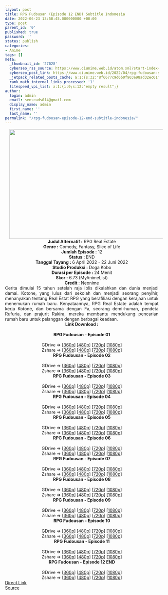 ```yaml
---
layout: post
title: RPG Fudousan (Episode 12 END) Subtitle Indonesia
date: 2022-06-23 13:50:45.000000000 +00:00
type: post
parent_id: '0'
published: true
password: ''
status: publish
categories:
- Anime
tags: []
meta:
  _thumbnail_id: '27028'
  cyberseo_rss_source: https://www.ciunime.web.id/atom.xml?start-index=1
  cyberseo_post_link: https://www.ciunime.web.id/2022/04/rpg-fudousan-subtitle-indonesia.html
  _jetpack_related_posts_cache: a:1:{s:32:"8f6677c9d6b0f903e98ad32ec61f8deb";a:2:{s:7:"expires";i:1656037120;s:7:"payload";a:3:{i:0;a:1:{s:2:"id";i:26931;}i:1;a:1:{s:2:"id";i:26840;}i:2;a:1:{s:2:"id";i:26737;}}}}
  rank_math_internal_links_processed: '1'
  litespeed_vpi_list: a:1:{i:0;s:12:"empty result";}
author:
  login: admin
  email: senseads014@gmail.com
  display_name: admin
  first_name: ''
  last_name: ''
permalink: "/rpg-fudousan-episode-12-end-subtitle-indonesia/"
---
```

<div class="separator" style="clear: both; text-align: center;"><a href="https://blogger.googleusercontent.com/img/b/R29vZ2xl/AVvXsEjx9ILvfNoqNBR3mmIBlaNqygmGKwYlItqlvUmFp1gdwslUOIXNs_hfh9F6JzBlkV9qyFteGC0psgCg-pib5b4Tq1n6h81INCy2mEuKy1PDteGOYsi85uGpFyyPQiGbPRF481l8Am0ip7KTDA9W3WUlBLDtgu2ofBTGNzOp2sU5Iu-qjpDxCryDPlVO/s1280/RPG%20Fudousan.jpg" style="margin-left: 1em; margin-right: 1em;"><img border="0" data-original-height="720" data-original-width="1280" height="360" src="{{ site.baseurl }}/assets/2022/06/RPG%20Fudousan.jpg" width="640" /></a></div>
<div class="separator" style="clear: both; text-align: center;"></div>
<div style="text-align: center;"><b>Judul</b><b><b> Alternatif</b> :</b> RPG Real Estate</div>
<div style="text-align: center;"><b><b>Genre :</b></b> Comedy, Fantasy, Slice of Life</div>
<div style="text-align: center;"><b>Jumlah Episode :</b> 12<br /><b>Status :&nbsp;</b>END<br /><b>Tanggal Tayang :</b> 6 April&nbsp;2022 - 22 Juni 2022<br /><b>Studio Produksi :</b>&nbsp;Doga Kobo<br /><b>Durasi per Episode :</b> 24 Menit</div>
<div style="text-align: center;"><b>Skor :</b> 6.73 (MyAnimeList)</div>
<div style="text-align: center;"><b>Credit :</b>&nbsp;Neonime</div>
<div style="text-align: center;"></div>
<div style="text-align: justify;">Cerita dimulai 15 tahun setelah raja iblis dikalahkan dan dunia menjadi damai. Kotone, yang lulus dari sekolah dan menjadi seorang penyihir, menanyakan tentang Real Estat RPG yang berafiliasi dengan kerajaan untuk menemukan rumah baru. Kenyataannya, RPG Real Estate adalah tempat kerja Kotone, dan bersama dengan Fa, seorang demi-human, pendeta Rufuria, dan prajurit Rakira, mereka membantu mendukung pencarian rumah baru untuk pelanggan dengan berbagai keadaan.</div>
<div style="text-align: justify;"></div>
<div style="text-align: justify;"></div>
<div style="text-align: center;">
<div style="text-align: center;">
<div style="text-align: left;">
<div style="text-align: center;"><b>Link Download :</b></div>
<div style="text-align: center;"><b><br /></b></div>
<div style="text-align: center;"><span style="text-align: left;"><b>RPG Fudousan&nbsp;</b></span><b>- Episode 01</b></div>
<div style="text-align: center;"><b><br /></b></div>
<div style="text-align: center;">GDrive =&gt; [<a href="https://www.mp4upload.com/vviz04uuhi7l" target="_blank" rel="noopener">360p</a>] [<a href="https://acefile.co/f/71993210/neonime_agen-properti-rpg-01-480p-zip" target="_blank" rel="noopener">480p</a>] [<a href="https://acefile.co/f/71993194/neonime_agen-properti-rpg-01-720p-zip" target="_blank" rel="noopener">720p</a>] [<a href="https://acefile.co/f/71993369/neonime_agen-properti-rpg-01-1080p-zip" target="_blank" rel="noopener">1080p</a>]</div>
<div style="text-align: center;">Zshare =&gt; [<a href="https://www51.zippyshare.com/v/kYL2vgjg/file.html" target="_blank" rel="noopener">360p</a>] [<a href="https://www68.zippyshare.com/v/YhxaZ3Ht/file.html" target="_blank" rel="noopener">480p</a>] [<a href="https://www120.zippyshare.com/v/7UcbgV9A/file.html" target="_blank" rel="noopener">720p</a>] [<a href="https://www23.zippyshare.com/v/RNg8g9xs/file.html" target="_blank" rel="noopener">1080p</a>]</div>
<div style="text-align: center;"></div>
<div style="text-align: center;">
<div><span style="text-align: left;"><b>RPG Fudousan&nbsp;</b></span><b>- Episode 02</b></div>
<div><b><br /></b></div>
<div>GDrive =&gt; [<a href="http://www.solidfiles.com/v/eWpN5gGxa5veX" target="_blank" rel="noopener">360p</a>] [<a href="https://acefile.co/f/72637293/neonime_agen-properti-r-p-g-02-480p-zip" target="_blank" rel="noopener">480p</a>] [<a href="https://acefile.co/f/72637597/neonime_agen-properti-r-p-g-02-720p-zip" target="_blank" rel="noopener">720p</a>] [<a href="https://acefile.co/f/72638010/neonime_agen-properti-r-p-g-02-1080p-zip" target="_blank" rel="noopener">1080p</a>]</div>
<div>Zshare =&gt; [<a href="https://www31.zippyshare.com/v/44NluULN/file.html" target="_blank" rel="noopener">360p</a>] [<a href="https://www114.zippyshare.com/v/yxEtU1VZ/file.html" target="_blank" rel="noopener">480p</a>] [<a href="https://www81.zippyshare.com/v/qZ33XscI/file.html" target="_blank" rel="noopener">720p</a>] [<a href="https://www13.zippyshare.com/v/bOjU1LrK/file.html" target="_blank" rel="noopener">1080p</a>]</div>
<div></div>
<div>
<div><span style="text-align: left;"><b>RPG Fudousan&nbsp;</b></span><b>- Episode 03</b></div>
<div><b><br /></b></div>
<div>GDrive =&gt; [<a href="https://www.mp4upload.com/ipkrfqu6gtsw" target="_blank" rel="noopener">360p</a>] [<a href="https://acefile.co/f/73088606/neonime_agen_properti_r-p-g_-_03-480p-zip" target="_blank" rel="noopener">480p</a>] [<a href="https://acefile.co/f/73088833/neonime_agen_properti_r-p-g_-_03-720p-zip" target="_blank" rel="noopener">720p</a>] [<a href="https://acefile.co/f/73089190/neonime_agen_properti_r-p-g_-_03-1080p-zip" target="_blank" rel="noopener">1080p</a>]</div>
<div>Zshare =&gt; [<a href="https://www22.zippyshare.com/v/HyvTyLmU/file.html" target="_blank" rel="noopener">360p</a>] [<a href="https://www118.zippyshare.com/v/gDbRX3AG/file.html" target="_blank" rel="noopener">480p</a>] [<a href="https://www28.zippyshare.com/v/AHHkgz6Q/file.html" target="_blank" rel="noopener">720p</a>] [<a href="https://www23.zippyshare.com/v/rtQzxtEs/file.html" target="_blank" rel="noopener">1080p</a>]</div>
</div>
<div></div>
<div>
<div><span style="text-align: left;"><b>RPG Fudousan&nbsp;</b></span><b>- Episode 04</b></div>
<div><b><br /></b></div>
<div>GDrive =&gt; [<a href="http://www.solidfiles.com/v/QnwYW3GGmQxRp" target="_blank" rel="noopener">360p</a>] [<a href="https://acefile.co/f/73645252/neonime_agen-properti-r-p-g-04-480p-zip" target="_blank" rel="noopener">480p</a>] [<a href="https://acefile.co/f/73645431/neonime_agen-properti-r-p-g-04-720p-zip" target="_blank" rel="noopener">720p</a>] [<a href="https://acefile.co/f/73645620/neonime_agen-properti-r-p-g-04-1080p-zip" target="_blank" rel="noopener">1080p</a>]</div>
<div>Zshare =&gt; [<a href="https://www61.zippyshare.com/v/CoMxEz4Q/file.html" target="_blank" rel="noopener">360p</a>] [<a href="https://www61.zippyshare.com/v/1Tm3A6I0/file.html" target="_blank" rel="noopener">480p</a>] [<a href="https://www61.zippyshare.com/v/ehf9v0GY/file.html" target="_blank" rel="noopener">720p</a>] [<a href="https://www60.zippyshare.com/v/eOuosSZ5/file.html" target="_blank" rel="noopener">1080p</a>]</div>
</div>
<div></div>
<div>
<div><span style="text-align: left;"><b>RPG Fudousan&nbsp;</b></span><b>- Episode 05</b></div>
<div><b><br /></b></div>
<div>GDrive =&gt; [<a href="http://www.solidfiles.com/v/MWvW4yr7RVkQK" target="_blank" rel="noopener">360p</a>] [<a href="https://acefile.co/f/74079074/neonime_agen-properti-r-p-g-05-480p-zip" target="_blank" rel="noopener">480p</a>] [<a href="https://acefile.co/f/74079433/neonime_agen-properti-r-p-g-05-720p-zip" target="_blank" rel="noopener">720p</a>] [<a href="https://acefile.co/f/74079763/neonime_agen-properti-r-p-g-05-1080p-zip" target="_blank" rel="noopener">1080p</a>]</div>
<div>Zshare =&gt; [<a href="https://www3.zippyshare.com/v/86A1osG7/file.html" target="_blank" rel="noopener">360p</a>] [<a href="https://www63.zippyshare.com/v/GGUuq5aI/file.html" target="_blank" rel="noopener">480p</a>] [<a href="https://www30.zippyshare.com/v/LFUxSglJ/file.html" target="_blank" rel="noopener">720p</a>] [<a href="https://www17.zippyshare.com/v/fkqP5dJd/file.html" target="_blank" rel="noopener">1080p</a>]</div>
</div>
<div></div>
<div>
<div><span style="text-align: left;"><b>RPG Fudousan&nbsp;</b></span><b>- Episode 06</b></div>
<div><b><br /></b></div>
<div>GDrive =&gt; [<a href="https://www.mp4upload.com/q4u1nwjcnp5h" target="_blank" rel="noopener">360p</a>] [<a href="https://acefile.co/f/74607839/neonime_agen-properti-r-p-g-06-480p-zip" target="_blank" rel="noopener">480p</a>] [<a href="https://acefile.co/f/74608005/neonime_agen-properti-r-p-g-06-720p-zip" target="_blank" rel="noopener">720p</a>] [<a href="https://acefile.co/f/74608206/neonime_agen-properti-r-p-g-06-1080p-zip" target="_blank" rel="noopener">1080p</a>]</div>
<div>Zshare =&gt; [<a href="https://www12.zippyshare.com/v/ohytlty0/file.html" target="_blank" rel="noopener">360p</a>] [<a href="https://www98.zippyshare.com/v/VUDEbycS/file.html" target="_blank" rel="noopener">480p</a>] [<a href="https://www111.zippyshare.com/v/nzRUlRVV/file.html" target="_blank" rel="noopener">720p</a>] [<a href="https://www111.zippyshare.com/v/dgxVoBJI/file.html" target="_blank" rel="noopener">1080p</a>]</div>
</div>
<div></div>
<div>
<div><span style="text-align: left;"><b>RPG Fudousan&nbsp;</b></span><b>- Episode 07</b></div>
<div><b><br /></b></div>
<div>GDrive =&gt; [<a href="http://www.solidfiles.com/v/nkQB3mkMRgA3V" target="_blank" rel="noopener">360p</a>] [<a href="https://acefile.co/f/75106199/neonime_agen_properti_r-p-g_-_07-480p-zip" target="_blank" rel="noopener">480p</a>] [<a href="https://acefile.co/f/75106247/neonime_agen_properti_r-p-g_-_07-720p-zip" target="_blank" rel="noopener">720p</a>] [<a href="https://acefile.co/f/75106492/neonime_agen_properti_r-p-g_-_07-1080p-zip" target="_blank" rel="noopener">1080p</a>]</div>
<div>Zshare =&gt; [<a href="https://www25.zippyshare.com/v/iNpvVKtZ/file.html" target="_blank" rel="noopener">360p</a>] [<a href="https://www91.zippyshare.com/v/uHue5hlT/file.html" target="_blank" rel="noopener">480p</a>] [<a href="https://www42.zippyshare.com/v/Axs1TrPY/file.html" target="_blank" rel="noopener">720p</a>] [<a href="https://www8.zippyshare.com/v/TPaKDg1v/file.html" target="_blank" rel="noopener">1080p</a>]</div>
</div>
<div></div>
<div>
<div><span style="text-align: left;"><b>RPG Fudousan&nbsp;</b></span><b>- Episode 08</b></div>
<div><b><br /></b></div>
<div>GDrive =&gt; [<a href="http://www.solidfiles.com/v/BN5VMazqk4RRK" target="_blank" rel="noopener">360p</a>] [<a href="https://acefile.co/f/76603403/neonime_agen_properti_rpg_-_08-480p-zip" target="_blank" rel="noopener">480p</a>] [<a href="https://acefile.co/f/76603407/neonime_agen_properti_rpg_-_08-720p-zip" target="_blank" rel="noopener">720p</a>] [<a href="https://acefile.co/f/76603409/neonime_agen_properti_rpg_-_08-1080p-zip" target="_blank" rel="noopener">1080p</a>]</div>
<div>Zshare =&gt; [<a href="https://www6.zippyshare.com/v/xMzZVV66/file.html" target="_blank" rel="noopener">360p</a>] [<a href="https://www33.zippyshare.com/v/3OQIl8X6/file.html" target="_blank" rel="noopener">480p</a>] [<a href="https://www60.zippyshare.com/v/aCnnC3yh/file.html" target="_blank" rel="noopener">720p</a>] [<a href="https://www16.zippyshare.com/v/Dejuz4jG/file.html" target="_blank" rel="noopener">1080p</a>]</div>
</div>
<div></div>
<div>
<div><span style="text-align: left;"><b>RPG Fudousan&nbsp;</b></span><b>- Episode 09</b></div>
<div><b><br /></b></div>
<div>GDrive =&gt; [<a href="http://www.solidfiles.com/v/x586K3QdGzLej" target="_blank" rel="noopener">360p</a>] [<a href="https://acefile.co/f/76603481/neonime_agen_properti_rpg_-_09-480p-zip" target="_blank" rel="noopener">480p</a>] [<a href="https://acefile.co/f/76603606/neonime_agen_properti_rpg_-_09-720p-zip" target="_blank" rel="noopener">720p</a>] [<a href="https://acefile.co/f/76603870/neonime_agen_properti_rpg_-_09-1080p-zip" target="_blank" rel="noopener">1080p</a>]</div>
<div>Zshare =&gt; [<a href="https://www70.zippyshare.com/v/ESV5Dhvc/file.html" target="_blank" rel="noopener">360p</a>] [<a href="https://www6.zippyshare.com/v/lhJafBP8/file.html" target="_blank" rel="noopener">480p</a>] [<a href="https://www66.zippyshare.com/v/fHlo7ovQ/file.html" target="_blank" rel="noopener">720p</a>] [<a href="https://www40.zippyshare.com/v/qj29BgNx/file.html" target="_blank" rel="noopener">1080p</a>]</div>
</div>
<div></div>
<div>
<div><span style="text-align: left;"><b>RPG Fudousan&nbsp;</b></span><b>- Episode 10</b></div>
<div><b><br /></b></div>
<div>GDrive =&gt; [<a href="http://www.solidfiles.com/v/jYqn6eyZq6z2a" target="_blank" rel="noopener">360p</a>] [<a href="https://acefile.co/f/76604742/neonime_agen_properti_r-p-g_-_10-480p-zip" target="_blank" rel="noopener">480p</a>] [<a href="https://acefile.co/f/76604743/neonime_agen_properti_r-p-g_-_10-720p-zip" target="_blank" rel="noopener">720p</a>] [<a href="https://acefile.co/f/76604855/neonime_agen_properti_r-p-g_-_10-1080p-zip" target="_blank" rel="noopener">1080p</a>]</div>
<div>Zshare =&gt; [<a href="https://www29.zippyshare.com/v/N4vemZdB/file.html" target="_blank" rel="noopener">360p</a>] [<a href="https://www2.zippyshare.com/v/UpHlVY2J/file.html" target="_blank" rel="noopener">480p</a>] [<a href="https://www103.zippyshare.com/v/UqeU5oWk/file.html" target="_blank" rel="noopener">720p</a>] [<a href="https://www94.zippyshare.com/v/rqYOx90e/file.html" target="_blank" rel="noopener">1080p</a>]</div>
</div>
<div></div>
<div>
<div><span style="text-align: left;"><b>RPG Fudousan&nbsp;</b></span><b>- Episode 11</b></div>
<div><b><br /></b></div>
<div>GDrive =&gt; [<a href="http://www.solidfiles.com/v/5MwXjm5pZN6eW" target="_blank" rel="noopener">360p</a>] [<a href="https://acefile.co/f/77117150/neonime_agen_properti_r-p-g_-_11-480p-zip" target="_blank" rel="noopener">480p</a>] [<a href="https://acefile.co/f/77117166/neonime_agen_properti_r-p-g_-_11-720p-zip" target="_blank" rel="noopener">720p</a>] [<a href="https://acefile.co/f/77117411/neonime_agen_properti_r-p-g_-_11-1080p-zip" target="_blank" rel="noopener">1080p</a>]</div>
<div>Zshare =&gt; [<a href="https://www38.zippyshare.com/v/9INSpG5p/file.html" target="_blank" rel="noopener">360p</a>] [<a href="https://www62.zippyshare.com/v/jIWbIi90/file.html" target="_blank" rel="noopener">480p</a>] [<a href="https://www97.zippyshare.com/v/QYbK1eH8/file.html" target="_blank" rel="noopener">720p</a>] [<a href="https://www6.zippyshare.com/v/scU5R8TK/file.html" target="_blank" rel="noopener">1080p</a>]</div>
</div>
<div></div>
<div>
<div><span style="text-align: left;"><b>RPG Fudousan&nbsp;</b></span><b>- Episode 12 END</b></div>
<div><b><br /></b></div>
<div>GDrive =&gt; [<a href="http://www.solidfiles.com/v/rjZnDqQaQr7RN" target="_blank" rel="noopener">360p</a>] [<a href="https://acefile.co/f/77649917/neonime_agen_properti_r-p-g_-_12_1080fhdend-480p-zip" target="_blank" rel="noopener">480p</a>] [<a href="https://acefile.co/f/77649921/neonime_agen_properti_r-p-g_-_12_1080fhdend-720p-zip" target="_blank" rel="noopener">720p</a>] [<a href="https://acefile.co/f/77650166/neonime_agen_properti_r-p-g_-_12_1080fhdend-1080p-zip" target="_blank" rel="noopener">1080p</a>]</div>
<div>Zshare =&gt; [<a href="https://www9.zippyshare.com/v/Kp2As9Mt/file.html" target="_blank" rel="noopener">360p</a>] [<a href="https://www93.zippyshare.com/v/R4FVBAUH/file.html" target="_blank" rel="noopener">480p</a>] [<a href="https://www59.zippyshare.com/v/rAXXUUXX/file.html" target="_blank" rel="noopener">720p</a>] [<a href="https://www92.zippyshare.com/v/ivGquEky/file.html" target="_blank" rel="noopener">1080p</a>]</div>
</div>
</div>
</div>
</div>
</div>
<link rel="stylesheet" href="https://cdnjs.cloudflare.com/ajax/libs/font-awesome/4.7.0/css/font-awesome.min.css" />
<div class="divbtn"> <a href="https://handymansurrender.com/fihup8buzv?key=94550f7ce39444073321dde3b8782f97" class="btn"><i class="fa fa-download"></i> Direct Link</a> <br /><a href="https://www.ciunime.web.id/2022/04/rpg-fudousan-subtitle-indonesia.html">Source</a> </div>
